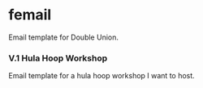 femail
======

Email template for Double Union. 

### V.1 Hula Hoop Workshop

Email template for a hula hoop workshop I want to host.